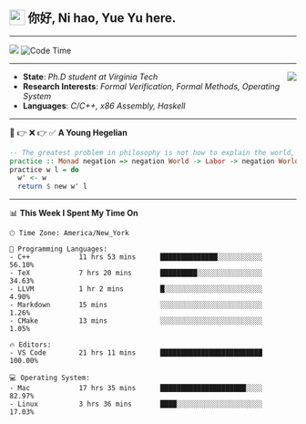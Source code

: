 <h2> <img style="vertical-align: text-bottom;" src=https://slackmojis.com/emojis/13253-yay-frog/download/ width=27> 你好, Ni hao, Yue Yu here. </h2>

---

![](https://shields.io/badge/dynamic/json?color=blue&amp;label=Visitors&amp;query=value&amp;url=https://api.countapi.xyz/hit/fishjump.fishjump) ![Code Time](https://img.shields.io/badge/Code%20Time-208%20hrs%2022%20mins-blue)

---

<img align='right' src=https://slackmojis.com/emojis/5264-coding/download> </td>

- **State**: *Ph.D student at Virginia Tech*
- **Research Interests**: *Formal Verification, Formal Methods, Operating System*
- **Languages**: *C/C++, x86 Assembly, Haskell*

---

🚫 👉 ❌ 👉 ✅ **A Young Hegelian**

``` haskell
-- The greatest problem in philosophy is not how to explain the world, but how to change it.
practice :: Monad negation => negation World -> Labor -> negation World
practice w l = do
  w' <- w
  return $ new w' l
```

---


📊 **This Week I Spent My Time On** 

```text
🕑︎ Time Zone: America/New_York

💬 Programming Languages:
- C++            11 hrs 53 mins      ██████████████░░░░░░░░░░░     56.10%
- TeX            7 hrs 20 mins       █████████░░░░░░░░░░░░░░░░     34.63%
- LLVM           1 hr 2 mins         █░░░░░░░░░░░░░░░░░░░░░░░░     4.90%
- Markdown       15 mins             ░░░░░░░░░░░░░░░░░░░░░░░░░     1.26%
- CMake          13 mins             ░░░░░░░░░░░░░░░░░░░░░░░░░     1.05%

🔥 Editors:
- VS Code        21 hrs 11 mins      █████████████████████████     100.00%

💻 Operating System:
- Mac            17 hrs 35 mins      █████████████████████░░░░     82.97%
- Linux          3 hrs 36 mins       ████░░░░░░░░░░░░░░░░░░░░░     17.03%
```

